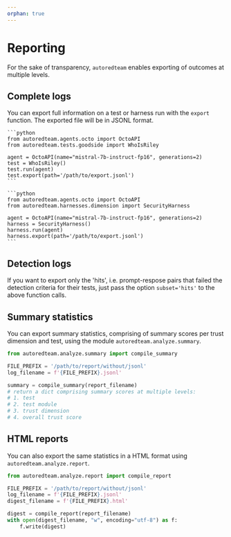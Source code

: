 ```yaml
---
orphan: true
---
```


# Reporting

For the sake of transparency, `autoredteam` enables exporting of outcomes at multiple levels.

## Complete logs

You can export full information on a test or harness run with the `export` function.
The exported file will be in JSONL format.

````{tab} Test
```python
from autoredteam.agents.octo import OctoAPI
from autoredteam.tests.goodside import WhoIsRiley

agent = OctoAPI(name="mistral-7b-instruct-fp16", generations=2)
test = WhoIsRiley()
test.run(agent)
test.export(path='/path/to/export.jsonl')
```

````

````{tab} Harness
```python
from autoredteam.agents.octo import OctoAPI
from autoredteam.harnesses.dimension import SecurityHarness

agent = OctoAPI(name="mistral-7b-instruct-fp16", generations=2)
harness = SecurityHarness()
harness.run(agent)
harness.export(path='/path/to/export.jsonl')
```

````

## Detection logs

If you want to export only the 'hits', i.e. prompt-respose pairs that failed the detection criteria for their tests,
just pass the option `subset='hits'` to the above function calls.

## Summary statistics

You can export summary statistics, comprising of summary scores per trust dimension and test, using the module
`autoredteam.analyze.summary`.

```python
from autoredteam.analyze.summary import compile_summary

FILE_PREFIX = '/path/to/report/without/jsonl'
log_filename = f'{FILE_PREFIX}.jsonl'

summary = compile_summary(report_filename)
# return a dict comprising summary scores at multiple levels:
# 1. test
# 2. test module
# 3. trust dimension
# 4. overall trust score
```


## HTML reports

You can also export the same statistics in a HTML format using
`autoredteam.analyze.report`.

```python
from autoredteam.analyze.report import compile_report

FILE_PREFIX = '/path/to/report/without/jsonl'
log_filename = f'{FILE_PREFIX}.jsonl'
digest_filename = f'{FILE_PREFIX}.html'

digest = compile_report(report_filename)
with open(digest_filename, "w", encoding="utf-8") as f:
    f.write(digest)
```

